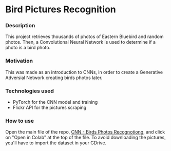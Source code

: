 # Bird Pictures Recognition

### Description
This project retrieves thousands of photos of Eastern Bluebird and random photos. Then, a Convolutional Neural Network is used to determine if a photo is a bird photo.

### Motivation
This was made as an introduction to CNNs, in order to create a Generative Adversial Network creating birds photos later.

### Technologies used
- PyTorch for the CNN model and training
- Flickr API for the pictures scraping

### How to use
Open the main file of the repo, [CNN - Birds Photos Recognotion](https://github.com/timothewt/Bird_Pictures_Recognition/blob/main/CNN_Bird_Photos_Recognition.ipynb)g, and click on "Open in Colab" at the top of the file. To avoid downloading the pictures, you'll have to import the dataset in your GDrive.
